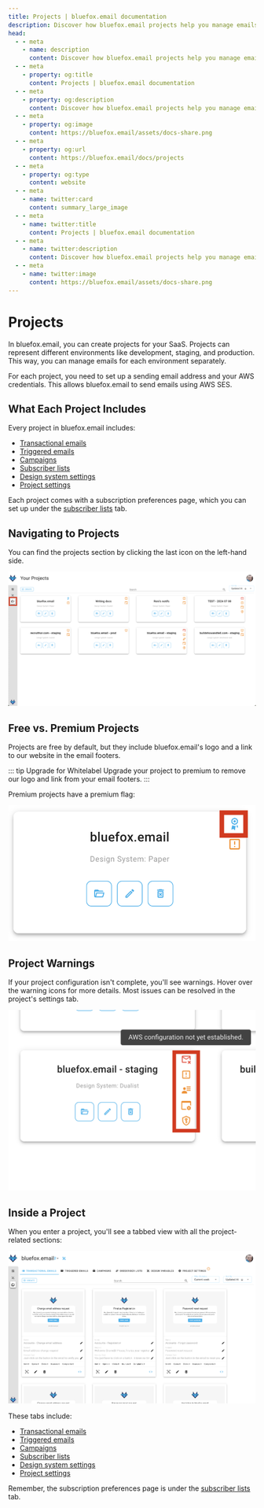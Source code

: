 ```yaml
---
title: Projects | bluefox.email documentation
description: Discover how bluefox.email projects help you manage emails, subscriber lists, and design systems. Easily configure sending settings and handle environments like development, staging, and production.
head:
  - - meta
    - name: description
      content: Discover how bluefox.email projects help you manage emails, subscriber lists, and design systems. Easily configure sending settings and handle environments like development, staging, and production.
  - - meta
    - property: og:title
      content: Projects | bluefox.email documentation
  - - meta
    - property: og:description
      content: Discover how bluefox.email projects help you manage emails, subscriber lists, and design systems. Easily configure sending settings and handle environments like development, staging, and production.
  - - meta
    - property: og:image
      content: https://bluefox.email/assets/docs-share.png
  - - meta
    - property: og:url
      content: https://bluefox.email/docs/projects
  - - meta
    - property: og:type
      content: website
  - - meta
    - name: twitter:card
      content: summary_large_image
  - - meta
    - name: twitter:title
      content: Projects | bluefox.email documentation
  - - meta
    - name: twitter:description
      content: Discover how bluefox.email projects help you manage emails, subscriber lists, and design systems. Easily configure sending settings and handle environments like development, staging, and production.
  - - meta
    - name: twitter:image
      content: https://bluefox.email/assets/docs-share.png
---
```


# Projects

In bluefox.email, you can create projects for your SaaS. Projects can represent different environments like development, staging, and production. This way, you can manage emails for each environment separately.

For each project, you need to set up a sending email address and your AWS credentials. This allows bluefox.email to send emails using AWS SES.

## What Each Project Includes

Every project in bluefox.email includes:
- [Transactional emails](./transactional-emails)
- [Triggered emails](./triggered-emails)
- [Campaigns](./campaigns)
- [Subscriber lists](./subscriber-lists)
- [Design system settings](./design-system-settings)
- [Project settings](./settings)

Each project comes with a subscription preferences page, which you can set up under the [subscriber lists](./subscriber-lists) tab.

## Navigating to Projects

You can find the projects section by clicking the last icon on the left-hand side.

![A screenshot of the projects section.](./projects.webp)

## Free vs. Premium Projects

Projects are free by default, but they include bluefox.email's logo and a link to our website in the email footers.

::: tip Upgrade for Whitelabel
Upgrade your project to premium to remove our logo and link from your email footers.
:::

Premium projects have a premium flag:

![A screenshot of a project with a premium flag.](./project-premium.webp)

## Project Warnings

If your project configuration isn't complete, you'll see warnings. Hover over the warning icons for more details. Most issues can be resolved in the project's settings tab.

![A screenshot of a project with warnings](./project-warnings.webp)

## Inside a Project

When you enter a project, you'll see a tabbed view with all the project-related sections:

![A screenshot of the project view.](./project-transactionals.webp)

These tabs include:
- [Transactional emails](./transactional-emails)
- [Triggered emails](./triggered-emails)
- [Campaigns](./campaigns)
- [Subscriber lists](./subscriber-lists)
- [Design system settings](./design-system-settings)
- [Project settings](./settings)

Remember, the subscription preferences page is under the [subscriber lists](./subscriber-lists) tab.
